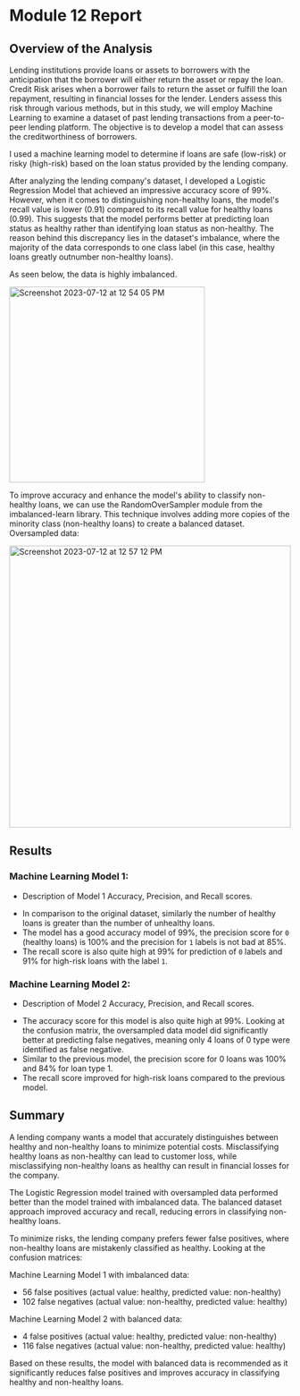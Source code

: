 # Module 12 Report 

## Overview of the Analysis

Lending institutions provide loans or assets to borrowers with the anticipation that the borrower will either return the asset or repay the loan. Credit Risk arises when a borrower fails to return the asset or fulfill the loan repayment, resulting in financial losses for the lender. Lenders assess this risk through various methods, but in this study, we will employ Machine Learning to examine a dataset of past lending transactions from a peer-to-peer lending platform. The objective is to develop a model that can assess the creditworthiness of borrowers.

I used a machine learning model to determine if loans are safe (low-risk) or risky (high-risk) based on the loan status provided by the lending company. 

After analyzing the lending company's dataset, I developed a Logistic Regression Model that achieved an impressive accuracy score of 99%. However, when it comes to distinguishing non-healthy loans, the model's recall value is lower (0.91) compared to its recall value for healthy loans (0.99). This suggests that the model performs better at predicting loan status as healthy rather than identifying loan status as non-healthy. The reason behind this discrepancy lies in the dataset's imbalance, where the majority of the data corresponds to one class label (in this case, healthy loans greatly outnumber non-healthy loans).

As seen below, the data is highly imbalanced. 

<img width="350" alt="Screenshot 2023-07-12 at 12 54 05 PM" src="https://github.com/svafaeva93/credit-risk-classification/assets/124627601/139ed538-87dd-4989-943a-1211136afe7f">

To improve accuracy and enhance the model's ability to classify non-healthy loans, we can use the RandomOverSampler module from the imbalanced-learn library. This technique involves adding more copies of the minority class (non-healthy 
loans) to create a balanced dataset.
Oversampled data: 

<img width="504" alt="Screenshot 2023-07-12 at 12 57 12 PM" src="https://github.com/svafaeva93/credit-risk-classification/assets/124627601/ed29d7eb-feba-47f9-af07-fe833877a5b8">

## Results

### Machine Learning Model 1:
  * Description of Model 1 Accuracy, Precision, and Recall scores.

- In comparison to the original dataset, similarly the number of healthy loans is greater than the number of unhealthy loans.
- The model has a good accuracy model of 99%, the precision score for `0` (healthy loans) is 100% and the precision for `1` labels is not bad at 85%.
- The recall score is also quite high at 99% for prediction of `0` labels and 91% for high-risk loans with the label `1`.

### Machine Learning Model 2:
  * Description of Model 2 Accuracy, Precision, and Recall scores.

- The accuracy score for this model is also quite high at 99%. Looking at the confusion matrix, the oversampled data model did significantly better at predicting false negatives, meaning only 4 loans of 0 type were identified as false negative.
- Similar to the previous model, the precision score for 0 loans was 100% and 84% for loan type 1.
- The recall score improved for high-risk loans compared to the previous model. 

## Summary

A lending company wants a model that accurately distinguishes between healthy and non-healthy loans to minimize potential costs. Misclassifying healthy loans as non-healthy can lead to customer loss, while misclassifying non-healthy loans as healthy can result in financial losses for the company.

The Logistic Regression model trained with oversampled data performed better than the model trained with imbalanced data. The balanced dataset approach improved accuracy and recall, reducing errors in classifying non-healthy loans.

To minimize risks, the lending company prefers fewer false positives, where non-healthy loans are mistakenly classified as healthy. Looking at the confusion matrices:

Machine Learning Model 1 with imbalanced data:
- 56 false positives (actual value: healthy, predicted value: non-healthy)
- 102 false negatives (actual value: non-healthy, predicted value: healthy)

Machine Learning Model 2 with balanced data:
- 4 false positives (actual value: healthy, predicted value: non-healthy)
- 116 false negatives (actual value: non-healthy, predicted value: healthy)

Based on these results, the model with balanced data is recommended as it significantly reduces false positives and improves accuracy in classifying healthy and non-healthy loans.


